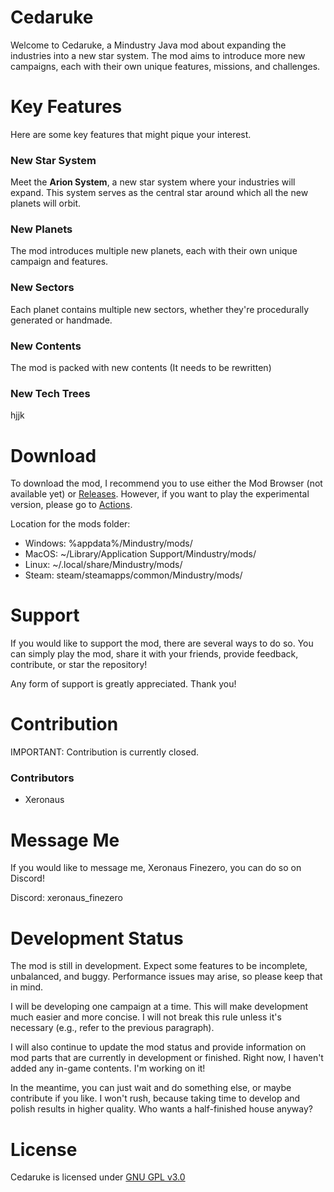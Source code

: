 # Cedaruke
Welcome to Cedaruke, a Mindustry Java mod about expanding the industries into a new star system. The mod aims to introduce more new campaigns, each with their own unique features, missions, and challenges.

# Key Features
Here are some key features that might pique your interest.

### New Star System
Meet the **Arion System**, a new star system where your industries will expand. This system serves as the central star around which all the new planets will orbit.

### New Planets
The mod introduces multiple new planets, each with their own unique campaign and features.

### New Sectors
Each planet contains multiple new sectors, whether they're procedurally generated or handmade.

### New Contents
The mod is packed with new contents (It needs to be rewritten)

### New Tech Trees
hjjk

# Download
To download the mod, I recommend you to use either the Mod Browser (not available yet) or [Releases](https://github.com/Xeron590/Cetadustry/releases). However, if you want to play the experimental version, please go to [Actions](https://github.com/Xeronaus/Cedaruke/actions).

Location for the mods folder:
- Windows: %appdata%/Mindustry/mods/
- MacOS: ~/Library/Application Support/Mindustry/mods/
- Linux: ~/.local/share/Mindustry/mods/
- Steam: steam/steamapps/common/Mindustry/mods/

# Support 
If you would like to support the mod, there are several ways to do so. You can simply play the mod, share it with your friends, provide feedback, contribute, or star the repository!

Any form of support is greatly appreciated. Thank you!

# Contribution
IMPORTANT: Contribution is currently closed.

### Contributors
- Xeronaus
  
# Message Me
If you would like to message me, Xeronaus Finezero, you can do so on Discord!

Discord: xeronaus_finezero

# Development Status
The mod is still in development. Expect some features to be incomplete, unbalanced, and buggy. Performance issues may arise, so please keep that in mind.

I will be developing one campaign at a time. This will make development much easier and more concise. I will not break this rule unless it's necessary (e.g., refer to the previous paragraph).

I will also continue to update the mod status and provide information on mod parts that are currently in development or finished. Right now, I haven't added any in-game contents. I'm working on it!

In the meantime, you can just wait and do something else, or maybe contribute if you like. I won't rush, because taking time to develop and polish results in higher quality. Who wants a half-finished house anyway?

# License

Cedaruke is licensed under [GNU GPL v3.0](https://github.com/Xeronaus/Cedaruke/blob/main/LICENSE)

